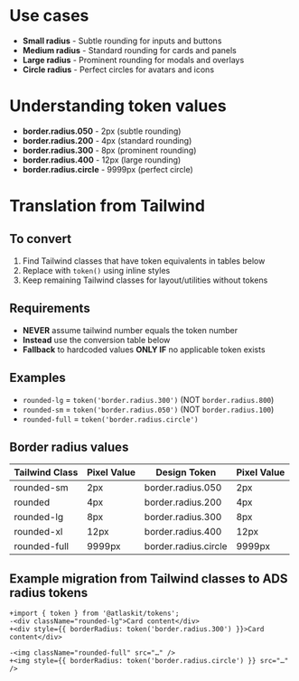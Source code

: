# Use cases

- **Small radius** - Subtle rounding for inputs and buttons
- **Medium radius** - Standard rounding for cards and panels
- **Large radius** - Prominent rounding for modals and overlays
- **Circle radius** - Perfect circles for avatars and icons

# Understanding token values

- **border.radius.050** - 2px (subtle rounding)
- **border.radius.200** - 4px (standard rounding)
- **border.radius.300** - 8px (prominent rounding)
- **border.radius.400** - 12px (large rounding)
- **border.radius.circle** - 9999px (perfect circle)

# Translation from Tailwind

## To convert

1. Find Tailwind classes that have token equivalents in tables below
2. Replace with `token()` using inline styles
3. Keep remaining Tailwind classes for layout/utilities without tokens

## Requirements

- **NEVER** assume tailwind number equals the token number
- **Instead** use the conversion table below
- **Fallback** to hardcoded values **ONLY IF** no applicable token exists

## Examples

- `rounded-lg` = `token('border.radius.300')` (NOT `border.radius.800`)
- `rounded-sm` = `token('border.radius.050')` (NOT `border.radius.100`)
- `rounded-full` = `token('border.radius.circle')`

## Border radius values

| Tailwind Class | Pixel Value | Design Token         | Pixel Value |
| -------------- | ----------- | -------------------- | ----------- |
| rounded-sm     | 2px         | border.radius.050    | 2px         |
| rounded        | 4px         | border.radius.200    | 4px         |
| rounded-lg     | 8px         | border.radius.300    | 8px         |
| rounded-xl     | 12px        | border.radius.400    | 12px        |
| rounded-full   | 9999px      | border.radius.circle | 9999px      |

## Example migration from Tailwind classes to ADS radius tokens

```tsx
+import { token } from '@atlaskit/tokens';
-<div className="rounded-lg">Card content</div>
+<div style={{ borderRadius: token('border.radius.300') }}>Card content</div>

-<img className="rounded-full" src="…" />
+<img style={{ borderRadius: token('border.radius.circle') }} src="…" />
```
